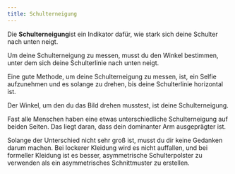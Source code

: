 ```yaml
---
title: Schulterneigung
---
```


Die **Schulterneigung**ist ein Indikator dafür, wie stark sich deine Schulter nach unten neigt.

Um deine Schulterneigung zu messen, musst du den Winkel bestimmen, unter dem sich deine Schulterlinie nach unten neigt.

Eine gute Methode, um deine Schulterneigung zu messen, ist, ein Selfie aufzunehmen und es solange zu drehen, bis deine Schulterlinie horizontal ist.

Der Winkel, um den du das Bild drehen musstest, ist deine Schulterneigung.

<Note>

Fast alle Menschen haben eine etwas unterschiedliche Schulterneigung auf beiden Seiten.
Das liegt daran, dass dein dominanter Arm ausgeprägter ist.

Solange der Unterschied nicht sehr groß ist, musst du dir keine Gedanken darum machen.
Bei lockerer Kleidung wird es nicht auffallen, und bei formeller Kleidung ist es besser, asymmetrische Schulterpolster zu verwenden als ein asymmetrisches Schnittmuster zu erstellen.

</Note>
